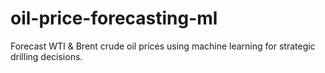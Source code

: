 # oil-price-forecasting-ml
Forecast WTI &amp; Brent crude oil prices using machine learning for strategic drilling decisions.
